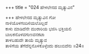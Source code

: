 +++
title = "024 ಹೇಳಲೇನದ ಮೃತ್ಯುವಿನ"

+++
ಹೇಳಲೇನದ ಮೃತ್ಯುವಿನ ಗೋ  
ನಾಳಿಯೊಳಗಂದಿಳಿಯಲೊಲ್ಲದೆ  
ಕಾಳು ಮಾಡಿದೆನೇ ಮುರಾರಿಯ ಭಜಿಸಿ ಭಕ್ತಿಯಲಿ   
ಬಾಲಕನೊಳವಗುಣವನಕಟಾ  
ತಾಳಬಹುದೇ ತಾಯೆ ಮೃತ್ಯುವ  
ತಾಳಿಗೆಯ ತೆಗೆದೆನ್ನನೊಳಕೊಳ್ಳೆಂದು ಹಲುಬಿದೆನು      ॥24॥